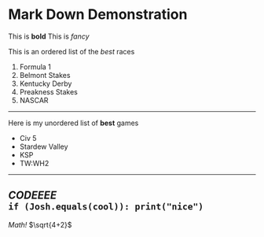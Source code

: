 # Mark Down Demonstration

This is **bold**
This is *fancy*

This is an ordered list of the *best* races
1. Formula 1
2. Belmont Stakes
3. Kentucky Derby
4. Preakness Stakes
5. NASCAR
---
Here is my unordered list of **best** games
- Civ 5
- Stardew Valley
- KSP
- TW:WH2

---
*CODEEEE*
<code> 
    if (Josh.equals(cool)):
        print("nice")
</code>
---

*Math!*
$\sqrt{4+2}$